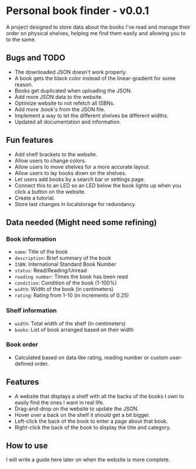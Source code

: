 # Personal book finder - v0.0.1

A project designed to store data about the books I've read and manage their order on physical shelves, helping me find them easily and allowing you to to the same.

## Bugs and TODO

- The downloaded JSON doesn't work properly.
- A book gets the black color instead of the linear-gradient for some reason.
- Books get duplicated when uploading the JSON.
- Add more JSON data to the website.
- Optimize website to not refetch all ISBNs.
- Add more .book's from the JSON file.
- Implement a way to let the different shelves be different widths.
- Updated all documentation and information.

## Fun features

- Add shelf brackets to the website.
- Allow users to change colors.
- Allow users to move shelves for a more accurate layout.
- Allow users to lay books down on the shelves.
- Let users add books by a search bar or settings page.
- Connect this to an LED so an LED below the book lights up when you click a button on the website.
- Create a tutorial.
- Store last changes in localstorage for redundancy.

## Data needed (Might need some refining)

### Book information

- `name`: Title of the book
- `description`: Brief summary of the book
- `ISBN`: International Standard Book Number
- `status`: Read/Reading/Unread
- `reading number`: Times the book has been read
- `condition`: Condition of the book (1-100%)
- `width`: Width of the book (in centimeters)
- `rating`: Rating from 1-10 (in increments of 0.25)

### Shelf information

- `width`: Total width of the shelf (in centimeters)
- `books`: List of book arranged based on their width

### Book order

- Calculated based on data like rating, reading number or custom user-defined order.

## Features

- A website that displays a shelf with all the backs of the books I own to easily find the ones I want in real life.
- Drag-and-drop on the website to update the JSON.
- Hover over a back on the shelf it should get a bit bigger.
- Left-click the back of the book to enter a page about that book.
- Right-click the back of the book to display the title and category.

## How to use

I will write a guide here later on when the website is more complete.
